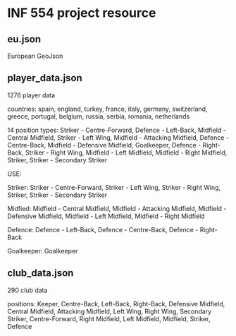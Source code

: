 # INF 554 project resource

## eu.json
European GeoJson

## player_data.json
1276 player data

countries: spain, england, turkey, france, italy, germany, switzerland, greece, portugal, belgium, russia, serbia, romania, netherlands

14 position types: Striker - Centre-Forward, Defence - Left-Back, Midfield - Central Midfield, Striker - Left Wing, Midfield - Attacking Midfield, Defence - Centre-Back, Midfield - Defensive Midfield, Goalkeeper, Defence - Right-Back, Striker - Right Wing, Midfield - Left Midfield, Midfield - Right Midfield, Striker, Striker - Secondary Striker

USE: 

Striker: Striker - Centre-Forward, Striker - Left Wing, Striker - Right Wing, Striker, Striker - Secondary Striker

Midfied: Midfield - Central Midfield, Midfield - Attacking Midfield, Midfield - Defensive Midfield, Midfield - Left Midfield, Midfield - Right Midfield

Defence: Defence - Left-Back, Defence - Centre-Back, Defence - Right-Back

Goalkeeper: Goalkeeper

## club_data.json
290 club data

positions: Keeper, Centre-Back, Left-Back, Right-Back, Defensive Midfield, Central Midfield, Attacking Midfield, Left Wing, Right Wing, Secondary Striker, Centre-Forward, Right Midfield, Left Midfield, Midfield, Striker, Defence
